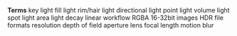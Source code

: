 **Terms**
key light
fill light
rim/hair light
directional light
point light
volume light
spot light
area light
decay
linear workflow
RGBA
16-32bit images
HDR
file formats
resolution
depth of field
aperture
lens
focal length
motion blur